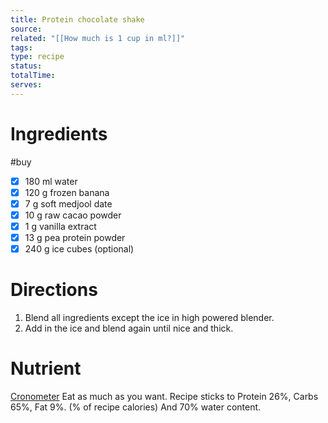 ```yaml
---
title: Protein chocolate shake
source: 
related: "[[How much is 1 cup in ml?]]"
tags: 
type: recipe
status: 
totalTime: 
serves:
---
```

# Ingredients
#buy
- [x] 180 ml water
- [x] 120 g frozen banana
- [x] 7 g soft medjool date
- [x] 10 g raw cacao powder
- [x] 1 g vanilla extract
- [x] 13 g pea protein powder
- [x] 240 g ice cubes (optional)
# Directions
1. Blend all ingredients except the ice in high powered blender.
2. Add in the ice and blend again until nice and thick.
# Nutrient
[Cronometer](https://cronometer.com/#custom-meals)
Eat as much as you want.
Recipe sticks to Protein 26%, Carbs 65%, Fat 9%. (% of recipe calories) And 70% water content.